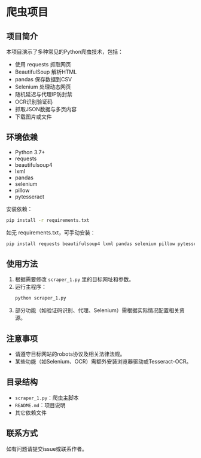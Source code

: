 # 爬虫项目

## 项目简介
本项目演示了多种常见的Python爬虫技术，包括：
- 使用 requests 抓取网页
- BeautifulSoup 解析HTML
- pandas 保存数据到CSV
- Selenium 处理动态网页
- 随机延迟与代理IP防封禁
- OCR识别验证码
- 抓取JSON数据与多页内容
- 下载图片或文件

## 环境依赖
- Python 3.7+
- requests
- beautifulsoup4
- lxml
- pandas
- selenium
- pillow
- pytesseract

安装依赖：
```bash
pip install -r requirements.txt
```
如无 requirements.txt，可手动安装：
```bash
pip install requests beautifulsoup4 lxml pandas selenium pillow pytesseract
```

## 使用方法
1. 根据需要修改 `scraper_1.py` 里的目标网址和参数。
2. 运行主程序：
   ```bash
   python scraper_1.py
   ```
3. 部分功能（如验证码识别、代理、Selenium）需根据实际情况配置相关资源。

## 注意事项
- 请遵守目标网站的robots协议及相关法律法规。
- 某些功能（如Selenium、OCR）需额外安装浏览器驱动或Tesseract-OCR。

## 目录结构
- `scraper_1.py`：爬虫主脚本
- `README.md`：项目说明
- 其它依赖文件

## 联系方式
如有问题请提交issue或联系作者。

